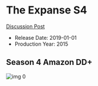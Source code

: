 # The Expanse S4

[Discussion Post](https://www.avsforum.com/threads/bass-eq-for-filtered-movies.2995212/post-58953556)

* Release Date: 2019-01-01
* Production Year: 2015

## Season 4 Amazon DD+

![img 0](https://i.imgur.com/BFc3a2N.jpg)

